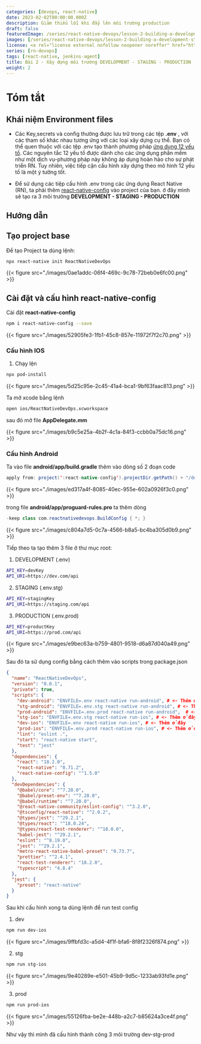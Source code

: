 ```yaml
---
categories: [devops, react-native]
date: 2023-02-02T00:00:00.000Z
description: Giảm thiểu lỗi khi đẩy lên môi trường production
draft: false
featuredImage: /series/react-native-devops/lesson-2-building-a-development-staging-production-environment.webp
images: [/series/react-native-devops/lesson-2-building-a-development-staging-production-environment.webp, /bai-2-xay-dung-moi-truong-development-staging-production/images/index.png]
license: <a rel="license external nofollow noopener noreffer" href="https://creativecommons.org/licenses/by-nc/4.0/" target="_blank">CC BY-NC 4.0</a>
series: [rn-devops]
tags: [react-native, jenkins-agent]
title: Bài 2 - Xây dựng môi trường DEVELOPMENT - STAGING - PRODUCTION
weight: 2
---
```


# Tóm tắt

## Khái niệm Environment files

-   Các Key,secrets và config thường được lưu trữ trong các tệp **.env** , với các tham số khác nhau tương ứng với các loại xây dựng cụ thể. Bạn có thể quen thuộc với các tệp .env tạo thành phương pháp [ứng dụng 12 yếu tố](https://12factor.net/). Các nguyên tắc 12 yếu tố được dành cho các ứng dụng phần mềm như một dịch vụ-phương pháp này không áp dụng hoàn hảo cho sự phát triển RN. Tuy nhiên, việc tiếp cận cấu hình xây dựng theo mô hình 12 yếu tố là một ý tưởng tốt.

-   Để sử dụng các tiệp cấu hình .env trong các ứng dụng React Native (RN), ta phải thêm [react-native-config](https://www.npmjs.com/package/react-native-config) vào project của bạn. ở đây mình sẽ tạo ra 3 môi trường **DEVELOPMENT - STAGING - PRODUCTION**

## Hướng dẫn

## Tạo project base

Để tạo Project ta dùng lệnh:

```bash
npx react-native init ReactNativeDevOps
```

{{< figure src="./images/0ae1addc-06f4-469c-9c78-72beb0e6fc00.png" >}}

## Cài đặt và cấu hình react-native-config

Cài đặt **react-native-config**

```bash
npm i react-native-config --save
```

{{< figure src="./images/52905fe3-1fb1-45c8-857e-11972f7f2c70.png" >}}

### Cấu hình IOS

1.  Chạy lện

```bash
npx pod-install
```

{{< figure src="./images/5d25c95e-2c45-41a4-bca1-9bf63faac813.png" >}}

Ta mở xcode bằng lệnh

```bash
open ios/ReactNativeDevOps.xcworkspace
```

sau đó mở file **AppDelegate.mm**

{{< figure src="./images/b9c5e25a-4b2f-4c1a-84f3-ccbb0a75dc16.png" >}}

### Cấu hình Android

Ta vào file **android/app/build.gradle** thêm vào dòng số 2 đoạn code

```java
apply from: project(':react-native-config').projectDir.getPath() + "/dotenv.gradle"
```

{{< figure src="./images/ed317a4f-8085-40ec-955e-602a0926f3c0.png" >}}

trong file **android/app/proguard-rules.pro** ta thêm dòng

```java
-keep class com.reactnativedevops.BuildConfig { *; }
```

{{< figure src="./images/c804a7d5-0c7a-4566-b8a5-bc4ba305d0b9.png" >}}

Tiếp theo ta tạo thêm 3 file ở thư mục root:

1.  DEVELOPMENT (.env)

```bash
API_KEY=devKey
API_URI=https://dev.com/api
```

2.  STAGING (.env.stg)

```bash
API_KEY=stagingKey
API_URI=https://staging.com/api
```

3.  PRODUCTION (.env.prod)

```bash
API_KEY=productKey
API_URI=https://prod.com/api
```

{{< figure src="./images/e9bec63a-b759-4801-9518-d6a87d040a49.png" >}}

Sau đó ta sử dụng config bằng cách thêm vào scripts trong package.json

```json
{
  "name": "ReactNativeDevOps",
  "version": "0.0.1",
  "private": true,
  "scripts": {
    "dev-android": "ENVFILE=.env react-native run-android", # <- Thêm ở đây
    "stg-android": "ENVFILE=.env.stg react-native run-android", # <- Thêm ở đây
    "prod-android": "ENVFILE=.env.prod react-native run-android",  # <- Thêm ở đây
    "stg-ios": "ENVFILE=.env.stg react-native run-ios", # <- Thêm ở đây
    "dev-ios": "ENVFILE=.env react-native run-ios", # <- Thêm ở đây
    "prod-ios": "ENVFILE=.env.prod react-native run-ios", # <- Thêm ở đây
    "lint": "eslint .",
    "start": "react-native start",
    "test": "jest"
  },
  "dependencies": {
    "react": "18.2.0",
    "react-native": "0.71.2",
    "react-native-config": "^1.5.0"
  },
  "devDependencies": {
    "@babel/core": "^7.20.0",
    "@babel/preset-env": "^7.20.0",
    "@babel/runtime": "^7.20.0",
    "@react-native-community/eslint-config": "^3.2.0",
    "@tsconfig/react-native": "^2.0.2",
    "@types/jest": "^29.2.1",
    "@types/react": "^18.0.24",
    "@types/react-test-renderer": "^18.0.0",
    "babel-jest": "^29.2.1",
    "eslint": "^8.19.0",
    "jest": "^29.2.1",
    "metro-react-native-babel-preset": "0.73.7",
    "prettier": "^2.4.1",
    "react-test-renderer": "18.2.0",
    "typescript": "4.8.4"
  },
  "jest": {
    "preset": "react-native"
  }
}
```

Sau khi cấu hình xong ta dùng lệnh để run test config

1.  dev

```bash
npm run dev-ios
```

{{< figure src="./images/9ffbfd3c-a5d4-4f1f-bfa6-8f8f2326f874.png" >}}

2.  stg

```bash
npm run stg-ios
```

{{< figure src="./images/9e40289e-e501-45b9-9d5c-1233ab93fd1e.png" >}}

3.  prod

```bash
npm run prod-ios
```

{{< figure src="./images/55126fba-be2e-448b-a2c7-b85624a3ce4f.png" >}}

Như vậy thì mình đã cấu hình thành công 3 môi trường dev-stg-prod
